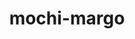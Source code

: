 ---
title: "mochi-margo"
layout: cache
categories: [package, develop-2024-01-21]
meta: {"versions": ["0.15.0"], "compilers": ["gcc@=11.1.0", "gcc@=11.4.0", "gcc@=9.4.0", "oneapi@=2023.2.0"], "oss": ["ubuntu20.04", "ubuntu22.04"], "platforms": ["linux"], "targets": ["aarch64", "neoverse_v1", "ppc64le", "x86_64_v3"], "stacks": ["data-vis-sdk", "e4s", "e4s-aarch64", "e4s-neoverse_v1", "e4s-oneapi", "e4s-power", "root"], "num_specs": 8, "num_specs_by_stack": {"root": 8, "e4s-neoverse_v1": 1, "e4s-power": 1, "data-vis-sdk": 2, "e4s": 2, "e4s-oneapi": 1, "e4s-aarch64": 1}}
spec_details: [{"hash": "bogq2gob7tyi7gmrenckhysdopjrsi5y", "compiler": "gcc@=11.4.0", "versions": ["0.15.0"], "os": "ubuntu20.04", "platform": "linux", "target": "neoverse_v1", "variants": ["build_system=autotools"], "stacks": ["root", "e4s-neoverse_v1"], "size": "-", "tarball": "https://binaries.spack.io/releases/develop-2024-01-21/build_cache/linux-ubuntu20.04-neoverse_v1/gcc-11.4.0/mochi-margo-0.15.0/linux-ubuntu20.04-neoverse_v1-gcc-11.4.0-mochi-margo-0.15.0-bogq2gob7tyi7gmrenckhysdopjrsi5y.spack"}, {"hash": "duu2sag7fgoqlddpj5px4n2vincfz5bj", "compiler": "gcc@=9.4.0", "versions": ["0.15.0"], "os": "ubuntu20.04", "platform": "linux", "target": "ppc64le", "variants": ["build_system=autotools"], "stacks": ["root", "e4s-power"], "size": "-", "tarball": "https://binaries.spack.io/releases/develop-2024-01-21/build_cache/linux-ubuntu20.04-ppc64le/gcc-9.4.0/mochi-margo-0.15.0/linux-ubuntu20.04-ppc64le-gcc-9.4.0-mochi-margo-0.15.0-duu2sag7fgoqlddpj5px4n2vincfz5bj.spack"}, {"hash": "ts4wutwhqpw7n2pnv4gn2ea3ahgdipju", "compiler": "gcc@=11.1.0", "versions": ["0.15.0"], "os": "ubuntu20.04", "platform": "linux", "target": "x86_64_v3", "variants": ["build_system=autotools"], "stacks": ["data-vis-sdk", "root"], "size": "-", "tarball": "https://binaries.spack.io/releases/develop-2024-01-21/build_cache/linux-ubuntu20.04-x86_64_v3/gcc-11.1.0/mochi-margo-0.15.0/linux-ubuntu20.04-x86_64_v3-gcc-11.1.0-mochi-margo-0.15.0-ts4wutwhqpw7n2pnv4gn2ea3ahgdipju.spack"}, {"hash": "en552zy2qv4nbpnectnyjfoibojraxub", "compiler": "gcc@=11.1.0", "versions": ["0.15.0"], "os": "ubuntu20.04", "platform": "linux", "target": "x86_64_v3", "variants": ["build_system=autotools"], "stacks": ["data-vis-sdk", "root"], "size": "-", "tarball": "https://binaries.spack.io/releases/develop-2024-01-21/build_cache/linux-ubuntu20.04-x86_64_v3/gcc-11.1.0/mochi-margo-0.15.0/linux-ubuntu20.04-x86_64_v3-gcc-11.1.0-mochi-margo-0.15.0-en552zy2qv4nbpnectnyjfoibojraxub.spack"}, {"hash": "2imoh3ohgblreswemdr6fsaxbv2nhrnk", "compiler": "gcc@=11.4.0", "versions": ["0.15.0"], "os": "ubuntu20.04", "platform": "linux", "target": "x86_64_v3", "variants": ["build_system=autotools"], "stacks": ["e4s", "root"], "size": "-", "tarball": "https://binaries.spack.io/releases/develop-2024-01-21/build_cache/linux-ubuntu20.04-x86_64_v3/gcc-11.4.0/mochi-margo-0.15.0/linux-ubuntu20.04-x86_64_v3-gcc-11.4.0-mochi-margo-0.15.0-2imoh3ohgblreswemdr6fsaxbv2nhrnk.spack"}, {"hash": "d4jkaobatzy2xbymgy4b7i34lfbhsthl", "compiler": "gcc@=11.4.0", "versions": ["0.15.0"], "os": "ubuntu20.04", "platform": "linux", "target": "x86_64_v3", "variants": ["build_system=autotools"], "stacks": ["e4s", "root"], "size": "-", "tarball": "https://binaries.spack.io/releases/develop-2024-01-21/build_cache/linux-ubuntu20.04-x86_64_v3/gcc-11.4.0/mochi-margo-0.15.0/linux-ubuntu20.04-x86_64_v3-gcc-11.4.0-mochi-margo-0.15.0-d4jkaobatzy2xbymgy4b7i34lfbhsthl.spack"}, {"hash": "yrncwfzqaoh5dkvvwxp3fdngs2unt7jm", "compiler": "oneapi@=2023.2.0", "versions": ["0.15.0"], "os": "ubuntu20.04", "platform": "linux", "target": "x86_64_v3", "variants": ["build_system=autotools"], "stacks": ["root", "e4s-oneapi"], "size": "-", "tarball": "https://binaries.spack.io/releases/develop-2024-01-21/build_cache/linux-ubuntu20.04-x86_64_v3/oneapi-2023.2.0/mochi-margo-0.15.0/linux-ubuntu20.04-x86_64_v3-oneapi-2023.2.0-mochi-margo-0.15.0-yrncwfzqaoh5dkvvwxp3fdngs2unt7jm.spack"}, {"hash": "igxzyvoxto6tdsqsecun3pci4fh562nl", "compiler": "gcc@=11.4.0", "versions": ["0.15.0"], "os": "ubuntu22.04", "platform": "linux", "target": "aarch64", "variants": ["build_system=autotools"], "stacks": ["root", "e4s-aarch64"], "size": "-", "tarball": "https://binaries.spack.io/releases/develop-2024-01-21/build_cache/linux-ubuntu22.04-aarch64/gcc-11.4.0/mochi-margo-0.15.0/linux-ubuntu22.04-aarch64-gcc-11.4.0-mochi-margo-0.15.0-igxzyvoxto6tdsqsecun3pci4fh562nl.spack"}]
---